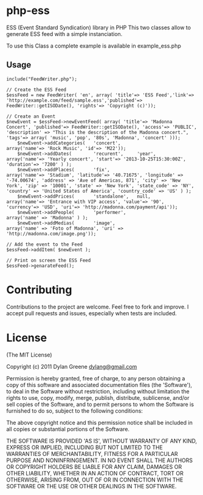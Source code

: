 php-ess
=======

ESS (Event Standard Syndication) library in PHP
This two classes allow to generate ESS feed with a simple instanciation.

To use this Class a complete example is available in example_ess.php

## Usage

 	include("FeedWriter.php");
  	
	// Create the ESS Feed
	$essFeed = new FeedWriter( 'en', array( 'title'=> 'ESS Feed','link'=> 'http://example.com/feed/sample.ess','published'=> FeedWriter::getISODate(), 'rights'=> 'Copyright (c)'));
 	
	// Create an Event 
	$newEvent = $essFeed->newEventFeed( array( 'title'=> 'Madonna Concert', 'published'=> FeedWriter::getISODate(), 'access'=> 'PUBLIC', 'description' => "This is the description of the Madonna concert.", 'tags'=> array( 'music', 'pop', '80s', 'Madonna', 'concert' )));
  		$newEvent->addCategories( 	'concert', 					array('name'=> 'Rock Music', 'id'=> 'M22'));
		$newEvent->addDates( 		'recurent', 	'year', 	array('name'=> 'Yearly concert', 'start'=> '2013-10-25T15:30:00Z', 'duration'=> '7200' ) );
		$newEvent->addPlaces( 		'fix', 						array('name'=> 'Stadium', 'latitude'=> '40.71675', 'longitude' => '-74.00674', 'address' => 'Ave of Americas, 871', 'city' => 'New York', 'zip' => '10001', 'state' => 'New York', 'state_code' => 'NY', 'country' => 'United States of America', 'country_code' => 'US' ) );
		$newEvent->addPrices(		'standalone', 	null,		array('name'=> 'Entrance with VIP access', 'value'=> '90', 'currency'=> 'USD', 'uri'=> 'http://madonna.com/payment/api'));
		$newEvent->addPeople(		'performer',				array('name' => 'Madonna' ) );
		$newEvent->addMedias(		'image', 					array('name' => 'Foto of Madonna', 'uri' => 'http://madonna.com/image.png'));					
		
	// Add the event to the Feed
	$essFeed->addItem( $newEvent );
	
	// Print on screen the ESS Feed
	$essFeed->genarateFeed();



# Contributing

Contributions to the project are welcome. Feel free to fork and improve. I accept pull requests and issues,
especially when tests are included.

# License

(The MIT License)

Copyright (c) 2011 Dylan Greene <dylang@gmail.com>

Permission is hereby granted, free of charge, to any person obtaining
a copy of this software and associated documentation files (the
'Software'), to deal in the Software without restriction, including
without limitation the rights to use, copy, modify, merge, publish,
distribute, sublicense, and/or sell copies of the Software, and to
permit persons to whom the Software is furnished to do so, subject to
the following conditions:

The above copyright notice and this permission notice shall be
included in all copies or substantial portions of the Software.

THE SOFTWARE IS PROVIDED 'AS IS', WITHOUT WARRANTY OF ANY KIND,
EXPRESS OR IMPLIED, INCLUDING BUT NOT LIMITED TO THE WARRANTIES OF
MERCHANTABILITY, FITNESS FOR A PARTICULAR PURPOSE AND NONINFRINGEMENT.
IN NO EVENT SHALL THE AUTHORS OR COPYRIGHT HOLDERS BE LIABLE FOR ANY
CLAIM, DAMAGES OR OTHER LIABILITY, WHETHER IN AN ACTION OF CONTRACT,
TORT OR OTHERWISE, ARISING FROM, OUT OF OR IN CONNECTION WITH THE
SOFTWARE OR THE USE OR OTHER DEALINGS IN THE SOFTWARE.

